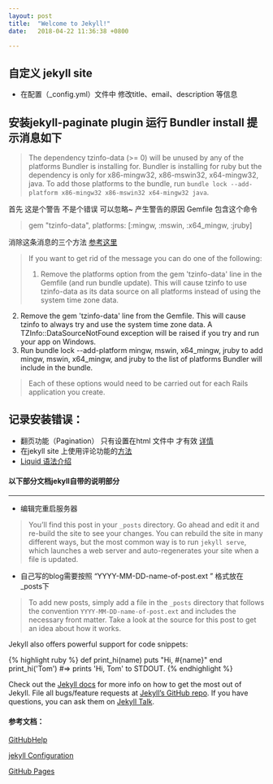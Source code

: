 ```yaml
---
layout: post
title:  "Welcome to Jekyll!"
date:   2018-04-22 11:36:38 +0800

---
```


## 自定义 jekyll site

* 在配置（_config.yml）文件中 修改title、email、description 等信息

## 安装jekyll-paginate plugin 运行 Bundler install 提示消息如下
> The dependency tzinfo-data (>= 0) will be unused by any of the platforms Bundler is installing for. Bundler is installing for ruby but the dependency is only for x86-mingw32, x86-mswin32, x64-mingw32, java. To add those platforms to the bundle, run `bundle lock --add-platform x86-mingw32 x86-mswin32 x64-mingw32 java`.

首先 这是个警告 不是个错误 可以忽略~
产生警告的原因 Gemfile 包含这个命令

> gem "tzinfo-data", platforms: [:mingw, :mswin, :x64_mingw, :jruby]


消除这条消息的三个方法 [参考这里](https://github.com/tzinfo/tzinfo-data/issues/12)
> If you want to get rid of the message you can do one of the following:
> 
> 1. Remove the platforms option from the gem 'tzinfo-data' line in the Gemfile (and run bundle update). This will cause tzinfo to use tzinfo-data as its data source on all platforms instead of using the system time zone data.
> 
2. Remove the gem 'tzinfo-data' line from the Gemfile. This will cause tzinfo to always try and use the system time zone data. A TZInfo::DataSourceNotFound exception will be raised if you try and run your app on Windows.
3. Run bundle lock --add-platform mingw, mswin, x64_mingw, jruby to add mingw, mswin, x64_mingw, and jruby to the list of platforms Bundler will include in the bundle.

> Each of these options would need to be carried out for each Rails application you create.

## 记录安装错误：

* 翻页功能（Pagination）  只有设置在html 文件中 才有效  [详情](https://jekyllrb.com/docs/pagination/)
* 在jekyll site 上使用评论功能的[方法](https://disqus.com/admin/install/platforms/jekyll/)
* [Liquid 语法介绍](https://shopify.github.io/liquid/basics/introduction/)




#### 以下部分文档jekyll自带的说明部分
***

* 编辑完重启服务器

> You’ll find this post in your `_posts` directory. Go ahead and edit it and re-build the site to see your changes. You can rebuild the site in many different ways, but the most common way is to run `jekyll serve`, which launches a web server and auto-regenerates your site when a file is updated.


* 自己写的blog需要按照 “YYYY-MM-DD-name-of-post.ext ” 格式放在_posts下

> To add new posts, simply add a file in the `_posts` directory that follows the convention `YYYY-MM-DD-name-of-post.ext` and includes the necessary front matter. Take a look at the source for this post to get an idea about how it works.

Jekyll also offers powerful support for code snippets:


{% highlight ruby %}
def print_hi(name)
  puts "Hi, #{name}"
end
print_hi('Tom')
#=> prints 'Hi, Tom' to STDOUT.
{% endhighlight %}


Check out the [Jekyll docs][jekyll-docs] for more info on how to get the most out of Jekyll. File all bugs/feature requests at [Jekyll’s GitHub repo][jekyll-gh]. If you have questions, you can ask them on [Jekyll Talk][jekyll-talk].

[jekyll-docs]: https://jekyllrb.com/docs/home
[jekyll-gh]:   https://github.com/jekyll/jekyll
[jekyll-talk]: https://talk.jekyllrb.com/

#### 参考文档：
[GitHubHelp](https://help.github.com/articles/using-jekyll-as-a-static-site-generator-with-github-pages/)
 
[jekyll Configuration](https://jekyllrb.com/docs/configuration/)
 
[GitHub Pages](https://pages.github.com/)